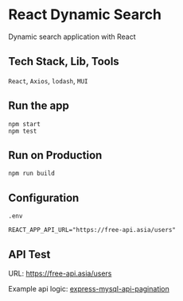 # React Dynamic Search
Dynamic search application with React


## Tech Stack, Lib, Tools
`React`, `Axios`, `lodash`, `MUI`


## Run the app
```
npm start
npm test
```

## Run on Production
```
npm run build
```

## Configuration
`.env`
```
REACT_APP_API_URL="https://free-api.asia/users"
```

## API Test

URL: https://free-api.asia/users

Example api logic: [express-mysql-api-pagination](https://github.com/kanokpit-yowaratch/express-mysql-api-pagination)